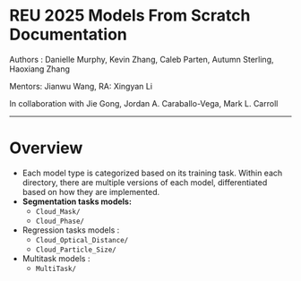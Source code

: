 # REU 2025 Models From Scratch Documentation
Authors : Danielle Murphy, Kevin Zhang, Caleb Parten, Autumn Sterling, Haoxiang Zhang

Mentors: Jianwu Wang, RA: Xingyan Li 

In collaboration with Jie Gong, Jordan A. Caraballo-Vega, Mark L. Carroll

---
# Overview
- Each model type is categorized based on its training task. Within each directory, there are multiple versions of each model, differentiated based on how they are implemented. 
- **Segmentation tasks models:**
	- `Cloud_Mask/`
	- `Cloud_Phase/`
- Regression tasks models : 
	- `Cloud_Optical_Distance/`
	- `Cloud_Particle_Size/`
- Multitask models : 
	- `MultiTask/`
